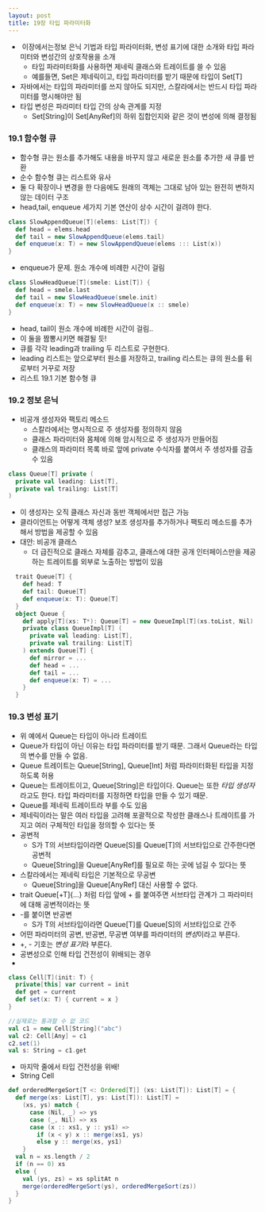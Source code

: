 ```yaml
---
layout: post
title: 19장 타입 파라미터화
---
```


-  이장에서는정보 은닉 기법과 타입 파라미터화, 변성 표기에 대한 소개와 타입 파라미터와 변성간의 상호작용을 소개
  - 타입 파라미터화를 사용하면 제네릭 클래스와 트레이트를 쓸 수 있음
  - 예를들면, Set은 제네릭이고, 타입 파라미터를 받기 때문에 타입이 Set[T]
- 자바에서는 타입의 파라미터를 쓰지 않아도 되지만, 스칼라에서는 반드시 타입 파라미터를 명시해야만 됨
- 타입 변성은 파라미터 타입 간의 상속 관계를 지정
  - Set[String]이 Set[AnyRef]의 하위 집합인지와 같은 것이 변성에 의해 결정됨
  
### 19.1 함수형 큐

- 함수형 큐는 원소를 추가해도 내용을 바꾸지 않고 새로운 원소를 추가한 새 큐를 반환
- 순수 함수형 큐는 리스트와 유사
- 둘 다 확장이나 변경을 한 다음에도 원래의 객체는 그대로 남아 있는 완전히 변하지 않는 데이터 구조
- head,tail, enqueue 세가지 기본 연산이 상수 시간이 걸려야 한다.
```scala
class SlowAppendQueue[T](elems: List[T]) {
  def head = elems.head
  def tail = new SlowAppendQueue(elems.tail)
  def enqueue(x: T) = new SlowAppendQueue(elems ::: List(x))
}
```
  - enqueue가 문제. 원소 개수에 비례한 시간이 걸림
  
```scala
class SlowHeadQueue[T](smele: List[T]) {
  def head = smele.last
  def tail = new SlowHeadQueue(smele.init)
  def enqueue(x: T) = new SlowHeadQueue(x :: smele)
}
```
  - head, tail이 원소 개수에 비례한 시간이 걸림..
- 이 둘을 짬뽕시키면 해결될 듯!
- 큐를 각각 leading과 trailing 두 리스트로 구현한다.
- leading 리스트는 앞으로부터 원소를 저장하고, trailing 리스트는 큐의 원소를 뒤로부터 거꾸로 저장
- 리스트 19.1 기본 함수형 큐

### 19.2 정보 은닉

- 비공개 생성자와 팩토리 메소드
  - 스칼라에서는 명시적으로 주 생성자를 정의하지 않음
  - 클래스 파라미터와 몸체에 의해 암시적으로 주 생성자가 만들어짐
  - 클래스의 파라미터 목록 바로 앞에 private 수식자를 붙여서 주 생성자를 감출 수 있음
```scala
class Queue[T] private (
  private val leading: List[T],
  private val trailing: List[T]
)
```
  - 이 생성자는 오직 클래스 자신과 동반 객체에서만 접근 가능
  - 클라이언트는 어떻게 객체 생성? 보조 생성자를 추가하거나 팩토리 메소드를 추가해서 방법을 제공할 수 있음
- 대안: 비공개 클래스
  - 더 급진적으로 클래스 자체를 감추고, 클래스에 대한 공개 인터페이스만을 제공하는 트레이트를 외부로 노출하는 방법이 있음
```scala
  trait Queue[T] {
    def head: T
    def tail: Queue[T]
    def enqueue(x: T): Queue[T]
  }
  object Queue {
    def apply[T](xs: T*): Queue[T] = new QueueImpl[T](xs.toList, Nil)
    private class QueueImpl[T] (
      private val leading: List[T],
      private val trailing: List[T]
    ) extends Queue[T] {
      def mirror = ...
      def head = ...
      def tail = ...
      def enqueue(x: T) = ...
    }
  }
```

### 19.3 변성 표기

- 위 예에서 Queue는 타입이 아니라 트레이트
- Queue가 타입이 아닌 이유는 타입 파라미터를 받기 때문. 그래서 Queue라는 타입의 변수를 만들 수 없음.
- Queue 트레이트는 Queue[String], Queue[Int] 처럼 파라미터화된 타입을 지정하도록 허용
- Queue는 트레이트이고, Queue[String]은 타입이다. Queue는 또한 *타입 생성자*라고도 한다. 타입 파라미터를 지정하면 타입을 만들 수 있기 때문.
- Queue를 제네릭 트레이트라 부를 수도 있음
- 제네릭이라는 말은 여러 타입을 고려해 포괄적으로 작성한 클래스나 트레이트를 가지고 여러 구체적인 타입을 정의할 수 있다는 뜻
- 공변적
  - S가 T의 서브타입이라면 Queue[S]를 Queue[T]의 서브타입으로 간주한다면 공변적
  - Queue[String]을 Queue[AnyRef]를 필요로 하는 곳에 넘길 수 있다는 뜻
- 스칼라에서는 제네릭 타입은 기본적으로 무공변
  - Queue[String]을 Queue[AnyRef] 대신 사용할 수 없다.
- trait Queue[+T]{...} 처럼 타입 앞에 + 를 붙여주면 서브타입 관계가 그 파라미터에 대해 공변적이라는 뜻
- -를 붙이면 반공변
  - S가 T의 서브타입이라면 Queue[T]를 Queue[S]의 서브타입으로 간주
- 어떤 파라미터의 공변, 반공변, 무공변 여부를 파라미터의 *변성*이라고 부른다.
- +, - 기호는 *변성 표기*라 부른다.
- 공변성으로 인해 타입 건전성이 위배되는 경우  
- 
```scala
class Cell[T](init: T) {
  private[this] var current = init
  def get = current
  def set(x: T) { current = x }
}

//실제로는 통과할 수 없 코드
val c1 = new Cell[String]("abc")
val c2: Cell[Any] = c1
c2.set(1)
val s: String = c1.get 
```
  - 마지막 줄에서 타입 건전성을 위배!
- String Cell 


```scala
def orderedMergeSort[T <: Ordered[T]] (xs: List[T]): List[T] = {
  def merge(xs: List[T], ys: List[T]): List[T] =
    (xs, ys) match {
      case (Nil, _) => ys
      case (_, Nil) => xs
      case (x :: xs1, y :: ys1) =>
        if (x < y) x :: merge(xs1, ys)
        else y :: merge(xs, ys1)
    }
  val n = xs.length / 2
  if (n == 0) xs
  else {
    val (ys, zs) = xs splitAt n
    merge(orderedMergeSort(ys), orderedMergeSort(zs))
  }
}


```
